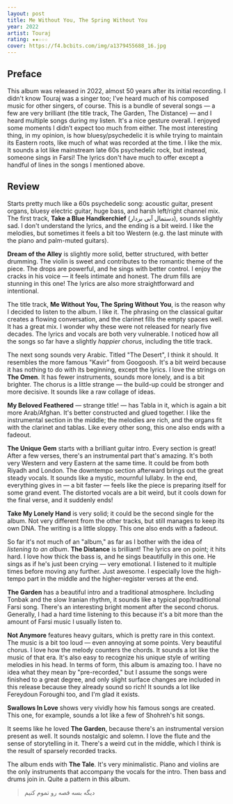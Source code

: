 ```yaml
---
layout: post
title: Me Without You, The Spring Without You
year: 2022
artist: Touraj
rating: ★★☆☆☆
cover: https://f4.bcbits.com/img/a1379455688_16.jpg
---
```


## Preface
This album was released in 2022, almost 50 years after its initial recording. I didn't know Touraj was a singer too; I’ve heard much of his composed music for other singers, of course. This is a bundle of several songs — a few are very brilliant (the title track, The Garden, The Distance) — and I heard multiple songs during my listen. It's a nice gesture overall. I enjoyed some moments I didn’t expect too much from either. The most interesting thing, in my opinion, is how bluesy/psychedelic it is while trying to maintain its Eastern roots, like much of what was recorded at the time. I like the mix. It sounds a lot like mainstream late 60s psychedelic rock, but instead, someone sings in Farsi! The lyrics don't have much to offer except a handful of lines in the songs I mentioned above.

## Review
Starts pretty much like a 60s psychedelic song: acoustic guitar, present organs, bluesy electric guitar, huge bass, and harsh left/right channel mix. The first track, **Take a Blue Handkerchief** (دستمال آبی بردار), sounds slightly sad. I don't understand the lyrics, and the ending is a bit weird. I like the melodies, but sometimes it feels a bit too Western (e.g. the last minute with the piano and palm-muted guitars).

**Dream of the Alley** is slightly more solid, better structured, with better drumming. The violin is sweet and contributes to the romantic theme of the piece. The drops are powerful, and he sings with better control. I enjoy the cracks in his voice — it feels intimate and honest. The drum fills are stunning in this one! The lyrics are also more straightforward and intentional.

The title track, **Me Without You, The Spring Without You**, is the reason why I decided to listen to the album. I like it. The phrasing on the classical guitar creates a flowing conversation, and the clarinet fills the empty spaces well. It has a great mix. I wonder why these were not released for nearly five decades. The lyrics and vocals are both very vulnerable. I noticed how all the songs so far have a slightly _happier chorus_, including the title track.

The next song sounds very Arabic. Titled "The Desert", I think it should. It resembles the more famous "Kavir" from Googoosh. It's a bit weird because it has nothing to do with its beginning, except the lyrics. I love the strings on **The Omen**. It has fewer instruments, sounds more lonely, and is a bit brighter. The chorus is a little strange — the build-up could be stronger and more decisive. It sounds like a raw collage of ideas.

**My Beloved Feathered** — strange title! — has Tabla in it, which is again a bit more Arab/Afghan. It's better constructed and glued together. I like the instrumental section in the middle; the melodies are rich, and the organs fit with the clarinet and tablas. Like every other song, this one also ends with a fadeout.

**The Unique Gem** starts with a brilliant guitar intro. Every section is great! After a few verses, there's an instrumental part that's amazing. It's both very Western and very Eastern at the same time. It could be from both Riyadh and London. The downtempo section afterward brings out the great steady vocals. It sounds like a mystic, mournful lullaby. In the end, everything gives in — a bit faster — feels like the piece is preparing itself for some grand event. The distorted vocals are a bit weird, but it cools down for the final verse, and it suddenly ends!

**Take My Lonely Hand** is very solid; it could be the second single for the album. Not very different from the other tracks, but still manages to keep its own DNA. The writing is a little sloppy. This one also ends with a fadeout.

So far it's not much of an "album," as far as I bother with the idea of _listening to an album_. **The Distance** is brilliant! The lyrics are on point; it hits hard. I love how thick the bass is, and he sings beautifully in this one. He sings as if he's just been crying — very emotional. I listened to it multiple times before moving any further. Just awesome. I especially love the high-tempo part in the middle and the higher-register verses at the end.

**The Garden** has a beautiful intro and a traditional atmosphere. Including Tonbak and the slow Iranian rhythm, it sounds like a typical pop/traditional Farsi song. There's an interesting bright moment after the second chorus.  
Generally, I had a hard time listening to this because it's a bit more than the amount of Farsi music I usually listen to.

**Not Anymore** features heavy guitars, which is pretty rare in this context. The music is a bit too loud — even annoying at some points. Very beautiful chorus. I love how the melody counters the chords. It sounds a lot like the music of that era. It's also easy to recognize his unique style of writing melodies in his head. In terms of form, this album is amazing too. I have no idea what they mean by "pre-recorded," but I assume the songs were finished to a great degree, and only slight surface changes are included in this release because they already sound so rich! It sounds a lot like Fereydoun Foroughi too, and I'm glad it exists.

**Swallows In Love** shows very vividly how his famous songs are created. This one, for example, sounds a lot like a few of Shohreh's hit songs.

It seems like he loved **The Garden**, because there's an instrumental version present as well. It sounds nostalgic and solemn. I love the flute and the sense of storytelling in it. There's a weird cut in the middle, which I think is the result of sparsely recorded tracks.

The album ends with **The Tale**. It's very minimalistic. Piano and violins are the only instruments that accompany the vocals for the intro. Then bass and drums join in. Quite a pattern in this album.

> دیگه بسه قصه رو تموم کنیم
